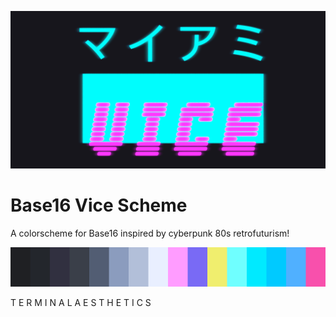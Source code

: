 ![Vice](./vice.png)

# Base16 Vice Scheme

A colorscheme for Base16 inspired by cyberpunk 80s retrofuturism!

![vice colors](./vice-colors.png)

T E R M I N A L   A E S T H E T I C S
